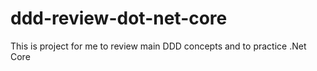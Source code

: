 # ddd-review-dot-net-core
This is project for me to review main DDD concepts and to practice .Net Core
